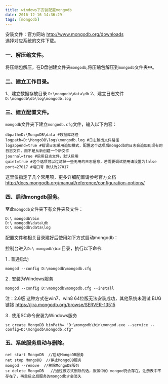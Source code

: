 ```yaml
---
title: windows下安装配置mongodb
date: 2016-12-16 14:36:29
tags: [mongodb]
---
```

安装文件：官方网站 http://www.mongodb.org/downloads  
选择对应系统的文件下载。

### 一、解压缩文件。
  将压缩包解压，在D盘创建文件夹`mongodb`,将压缩包解压到`mongodb`文件夹中。

### 二、建立工作目录。
  1、建立数据存放目录  `D:\mongodb\data\db`
  2、建立日志文件  `D:\mongodb\db\log\mongodb.log`
  
### 三、建立配置文件。
`mongodb`文件夹下建立`mongodb.cfg`文件，输入以下内容：

```language-git
dbpath=D:\MongoDB\data #数据库路径
logpath=D:\MongoDB\logs\mongodb.log #日志输出文件路径
logappend=true #错误日志采用追加模式，配置这个选项后mongodb的日志会追加到现有的日志文件，而不是从新创建一个新文件
journal=true #启用日志文件，默认启用
quiet=true #这个选项可以过滤掉一些无用的日志信息，若需要调试使用请设置为false
port=27017 #端口号 默认为27017
```
  
这里仅指定了几个常用项，更多详细配置请参考官方文档 http://docs.mongodb.org/manual/reference/configuration-options/
  
### 四、启动mongdb服务。
  
至此`mongodb`文件夹下有文件夹及文件：

```language-git
D:\ mongodb\bin
D:\ mongodb\data\db
D:\ mongodb\data\log
```

配置文件和相关目录建好后使用如下方式启动mongodb：

控制台进入`D:\ mongodb\bin`目录，执行以下命令:

1 . 普通启动 

```language-git
mongod --config D:\mongodb\mongodb.cfg
```

2 . 安装为Windows服务

```language-git
mongod --config D:\mongodb\mongodb.cfg --install
```

注：2.6版 这种方式在win7、win8 64位版无法安装成功，其他系统未测试
BUG链接 https://jira.mongodb.org/browse/SERVER-13515

3 . 使用SC命令安装为Windows服务

 ```language-git
sc create MongoDB binPath= "D:\mongodb\bin\mongod.exe --service --config=D:\mongodb\mongodb.cfg"
```
  
### 五、系统服务启动与删除。

```language-git
net start MongoDB  //启动MongoDB服务  
net stop MongoDB  //停止MongoDB服务   
mongod --remove  //移除MongoDB服务 
sc delete MongoDB   //通过该方式删除的话，服务中的 mongod仍会存在，注册表中不存在了，再重启之后服务的mongodb才会消失
```
